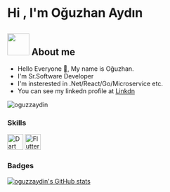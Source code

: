 <h1>Hi , I'm Oğuzhan Aydın </h1>

## <img src = "https://user-images.githubusercontent.com/63050133/156777293-72a6e681-2582-4a9d-ad92-09d1181d47c7.gif" width = 50px height = 50px>  About me


- Hello Everyone 👋, My name is Oğuzhan.<br>
- I'm Sr.Software Developer <br>
- I'm insterested in .Net/React/Go/Microservice etc.<br>
- You can see my linkedn profile at [Linkdn](https://www.linkedin.com/in/o%C4%9Fuzhan-ayd%C4%B1n-4078b1156/)<br>

<img src="https://komarev.com/ghpvc/?username=oguzzaydin&label=Profile%20views&color=8042fc&style=plastic" alt="oguzzaydin" /> 

### Skills

<p align="left">
<a href="https://dart.dev/" target="_blank" rel="noreferrer"><img src="https://raw.githubusercontent.com/danielcranney/readme-generator/main/public/icons/skills/dart-colored.svg" width="36" height="36" alt="Dart" /></a>
<a href="https://flutter.dev/" target="_blank" rel="noreferrer"><img src="https://raw.githubusercontent.com/danielcranney/readme-generator/main/public/icons/skills/flutter-colored.svg" width="36" height="36" alt="Flutter" /></a>
</p>


### Badges
<a href="http://www.github.com/oguzzaydin"><img src="https://github-readme-stats.vercel.app/api?username=oguzzaydin&show_icons=true&hide=&count_private=true&title_color=8042fc&text_color=ffffff&icon_color=8042fc&bg_color=000000&hide_border=true&show_icons=true" alt="oguzzaydin's GitHub stats" /></a>

